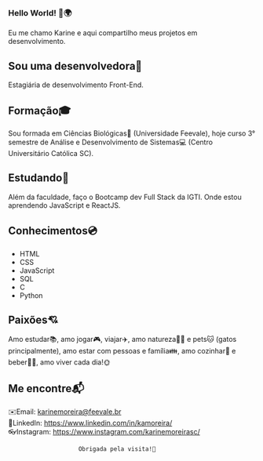 
### Hello World! 👋🌍
Eu me chamo Karine e aqui compartilho meus projetos em desenvolvimento.

## Sou uma desenvolvedora🔮
Estagiária de desenvolvimento Front-End.

## Formação🎓
Sou formada em Ciências Biológicas🐳 (Universidade Feevale), hoje curso 3° semestre de Análise e Desenvolvimento de Sistemas💻 (Centro Universitário Católica SC).

## Estudando📘
Além da faculdade, faço o Bootcamp dev Full Stack da IGTI. Onde estou aprendendo JavaScript e ReactJS.

## Conhecimentos💿
<ul><li>HTML</li>
  <li>CSS</li>
  <li>JavaScript</li>
  <li>SQL</li>
  <li>C</li>
  <li>Python</li></ul>
  
 ## Paixões💘
Amo estudar📚, amo jogar🎮, viajar✈️, amo natureza🌳🌊 e pets🐱 (gatos principalmente), amo estar com pessoas e família👪, amo cozinhar🍛 e beber🍻🍷, amo viver cada dia!🌞

## Me encontre📬
✉️Email: karinemoreira@feevale.br<br>
💼LinkedIn: https://www.linkedin.com/in/kamoreira/<br>
👓Instagram: https://www.instagram.com/karinemoreirasc/<br>

                        Obrigada pela visita!🙋
